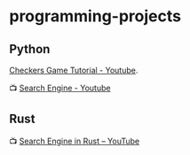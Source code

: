 # programming-projects

## Python

 [Checkers Game Tutorial - Youtube](https://www.youtube.com/watch?v=vnd3RfeG3NM). 

 📺 [Search Engine - Youtube](https://www.youtube.com/watch?v=c3cyUM-TdZg)




## Rust

📺 [Search Engine in Rust – YouTube](https://www.youtube.com/watch?v=hm5xOJiVEeg)
